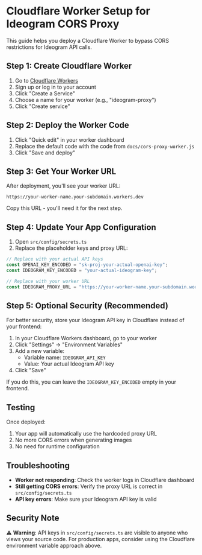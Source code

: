 # Cloudflare Worker Setup for Ideogram CORS Proxy

This guide helps you deploy a Cloudflare Worker to bypass CORS restrictions for Ideogram API calls.

## Step 1: Create Cloudflare Worker

1. Go to [Cloudflare Workers](https://workers.cloudflare.com)
2. Sign up or log in to your account
3. Click "Create a Service"
4. Choose a name for your worker (e.g., "ideogram-proxy")
5. Click "Create service"

## Step 2: Deploy the Worker Code

1. Click "Quick edit" in your worker dashboard
2. Replace the default code with the code from `docs/cors-proxy-worker.js`
3. Click "Save and deploy"

## Step 3: Get Your Worker URL

After deployment, you'll see your worker URL:
```
https://your-worker-name.your-subdomain.workers.dev
```

Copy this URL - you'll need it for the next step.

## Step 4: Update Your App Configuration

1. Open `src/config/secrets.ts`
2. Replace the placeholder keys and proxy URL:

```javascript
// Replace with your actual API keys
const OPENAI_KEY_ENCODED = "sk-proj-your-actual-openai-key";
const IDEOGRAM_KEY_ENCODED = "your-actual-ideogram-key";

// Replace with your worker URL
const IDEOGRAM_PROXY_URL = "https://your-worker-name.your-subdomain.workers.dev";
```

## Step 5: Optional Security (Recommended)

For better security, store your Ideogram API key in Cloudflare instead of your frontend:

1. In your Cloudflare Workers dashboard, go to your worker
2. Click "Settings" → "Environment Variables"
3. Add a new variable:
   - Variable name: `IDEOGRAM_API_KEY`
   - Value: Your actual Ideogram API key
4. Click "Save"

If you do this, you can leave the `IDEOGRAM_KEY_ENCODED` empty in your frontend.

## Testing

Once deployed:
1. Your app will automatically use the hardcoded proxy URL
2. No more CORS errors when generating images
3. No need for runtime configuration

## Troubleshooting

- **Worker not responding**: Check the worker logs in Cloudflare dashboard
- **Still getting CORS errors**: Verify the proxy URL is correct in `src/config/secrets.ts`
- **API key errors**: Make sure your Ideogram API key is valid

## Security Note

⚠️ **Warning**: API keys in `src/config/secrets.ts` are visible to anyone who views your source code. For production apps, consider using the Cloudflare environment variable approach above.
